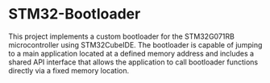 # STM32-Bootloader
This project implements a custom bootloader for the STM32G071RB microcontroller using STM32CubeIDE. The bootloader is capable of jumping to a main application located at a defined memory address and includes a shared API interface that allows the application to call bootloader functions directly via a fixed memory location.
